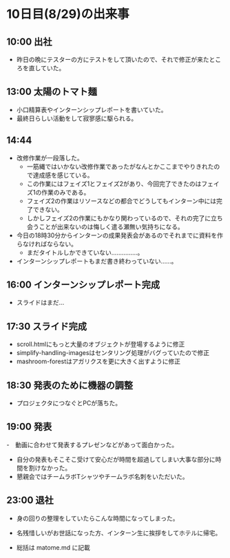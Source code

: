 10日目(8/29)の出来事
===

10:00 出社
---


- 昨日の晩にテスターの方にテストをして頂いたので、それで修正が来たところを直していた。


13:00 太陽のトマト麺
---


- 小口精算表やインターンシップレポートを書いていた。
- 最終日らしい活動をして寂寥感に駆られる。


14:44
---

- 改修作業が一段落した。
	- 一筋縄ではいかない改修作業であったがなんとかここまでやりきれたので達成感を感じている。
	- この作業にはフェイズ1とフェイズ2があり、今回完了できたのはフェイズ1の作業のみである。
	- フェイズ2の作業はリソースなどの都合でどうしてもインターン中には完了できない。
	- しかしフェイズ2の作業にもかなり関わっているので、それの完了に立ち会うことが出来ないのは悔しく遣る瀬無い気持ちになる。
- 今日の18時30分からインターンの成果発表会があるのでそれまでに資料を作らなければならない。
	- まだタイトルしかできていない……………。
- インターンシップレポートもまだ書き終わっていない……。


16:00 インターンシップレポート完成
---


- スライドはまだ…


17:30 スライド完成
---


- scroll.htmlにもっと大量のオブジェクトが登場するように修正
- simplify-handling-imagesはセンタリング処理がバグっていたので修正
- mashroom-forestはアガリクスを更に大きく出すように修正



18:30 発表のために機器の調整
---


- プロジェクタにつなぐとPCが落ちた。


19:00 発表
---


-　動画に合わせて発表するプレゼンなどがあって面白かった。
- 自分の発表もそこそこ受けて安心だが時間を超過してしまい大事な部分に時間を割けなかった。
- 懇親会ではチームラボTシャツやチームラボ名刺をいただいた。


23:00 退社
---


- 身の回りの整理をしていたらこんな時間になってしまった。
- 名残惜しいがお世話になった方、インターン生に挨拶をしてホテルに帰宅。


- 総括は matome.md に記載
